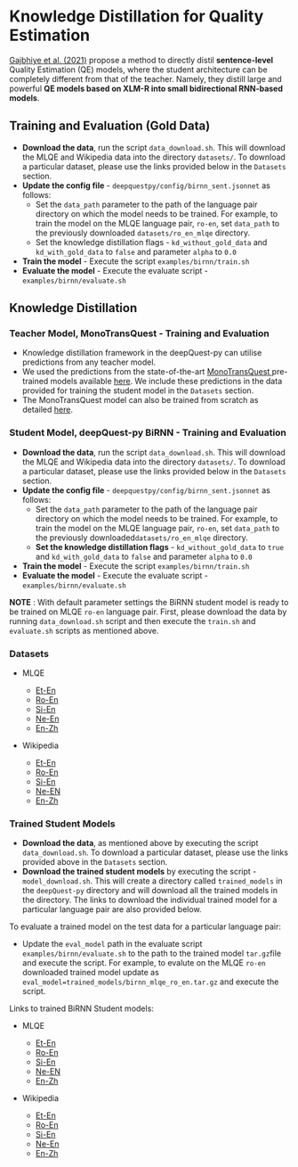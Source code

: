 # Knowledge Distillation for Quality Estimation

[Gajbhiye et al. (2021)](https://aclanthology.org/2021.findings-acl.452/) propose a method to directly distil **sentence-level** Quality Estimation (QE) models, where the student architecture can be completely different from that of the teacher. 
Namely, they distill large and powerful **QE models based on XLM-R into small bidirectional RNN-based models**.

## Training and Evaluation (Gold Data)

- **Download the data**, run the script `data_download.sh`. This will download the MLQE and Wikipedia data into the directory `datasets/`. To download a particular dataset, please use the links provided below in the `Datasets` section. 
- **Update the config file**  - `deepquestpy/config/birnn_sent.jsonnet` as follows:
	- Set the `data_path` parameter to the path of the language pair directory on which the model needs to be trained. For example, to train the model on the MLQE language pair, `ro-en`, set `data_path` to the previously downloaded `datasets/ro_en_mlqe` directory.
	- Set the knowledge distillation flags - `kd_without_gold_data` and `kd_with_gold_data` to `false` and parameter `alpha` to `0.0`
- **Train the model** - Execute the script `examples/birnn/train.sh`
- **Evaluate the model** - Execute the evaluate script - `examples/birnn/evaluate.sh` 


## Knowledge Distillation

### Teacher Model, MonoTransQuest - Training and Evaluation
- Knowledge distillation framework in the deepQuest-py can utilise predictions from any teacher model.
- We used the predictions from the state-of-the-art [MonoTransQuest ](https://aclanthology.org/2020.coling-main.445/) pre-trained models available [here](https://tharindu.co.uk/TransQuest/models/sentence_level_pretrained.html). We include these predictions in the data provided for training the student model in the `Datasets` section.    
- The MonoTransQuest model can also be trained from scratch as detailed [here](https://tharindu.co.uk/TransQuest/architectures/sentence_level_architectures.html).


### Student Model, deepQuest-py BiRNN - Training and Evaluation

- **Download the data**, run the script `data_download.sh`. This will download the MLQE and Wikipedia data into the directory `datasets/`. To download a particular dataset, please use the links provided below in the `Datasets` section. 
- **Update the config file**  - `deepquestpy/config/birnn_sent.jsonnet` as follows:
	- Set the `data_path` parameter to the path of the language pair directory on which the model needs to be trained. For example, to train the model on the MLQE language pair, `ro-en`, set `data_path` to the previously downloaded`datasets/ro_en_mlqe` directory.
	- **Set the knowledge distillation flags** - `kd_without_gold_data` to `true` and `kd_with_gold_data` to `false` and parameter `alpha` to `0.0`
- **Train the model** - Execute the script `examples/birnn/train.sh`
- **Evaluate the model** - Execute the evaluate script - `examples/birnn/evaluate.sh` 

**NOTE** : With default parameter settings the BiRNN student model is ready to be trained on MLQE `ro-en` language pair. First, please download the data by running `data_download.sh` script and then execute the `train.sh` and `evaluate.sh` scripts as mentioned above.

### Datasets
- MLQE
  - [Et-En](https://www.quest.dcs.shef.ac.uk/dq_student_birnn/et_en_mlqe.tar.gz)
   - [Ro-En](https://www.quest.dcs.shef.ac.uk/dq_student_birnn/ro_en_mlqe.tar.gz)
   - [Si-En](https://www.quest.dcs.shef.ac.uk/dq_student_birnn/si_en_mlqe.tar.gz)
   - [Ne-En](https://www.quest.dcs.shef.ac.uk/dq_student_birnn/ne_en_mlqe.tar.gz)
   - [En-Zh](https://www.quest.dcs.shef.ac.uk/dq_student_birnn/en_zh_mlqe.tar.gz)

	
- Wikipedia
	- [Et-En](https://www.quest.dcs.shef.ac.uk/dq_student_birnn/et_en_25k_wiki.tar.gz)
	- [Ro-En](https://www.quest.dcs.shef.ac.uk/dq_student_birnn/ro_en_100k_wiki.tar.gz)
	- [Si-En](https://www.quest.dcs.shef.ac.uk/dq_student_birnn/si_en_100k_wiki.tar.gz)
	- [Ne-EN](https://www.quest.dcs.shef.ac.uk/dq_student_birnn/ne_en_100k_wiki.tar.gz)
	- [En-Zh](https://www.quest.dcs.shef.ac.uk/dq_student_birnn/en_zh_100k_wiki.tar.gz)

### Trained Student Models
- **Download the data**, as mentioned above by executing the script `data_download.sh`. To download a particular dataset, please use the links provided above in the `Datasets` section.  
- **Download the trained student models** by executing the script - `model_download.sh`. This will create a directory called `trained_models` in the `deepQuest-py` directory and will download all the trained models in the directory. The links to download the individual trained model for a particular language pair are also provided below.

To evaluate a trained model on the test data for a particular language pair:
- Update the `eval_model` path in the evaluate script `examples/birnn/evaluate.sh` to the path to the trained model `tar.gz`file and execute the script. For example, to evalute on the MLQE `ro-en` downloaded trained model update as `eval_model=trained_models/birnn_mlqe_ro_en.tar.gz`  and execute the script.

Links to trained BiRNN Student models:
- MLQE
	- [Et-En](https://www.quest.dcs.shef.ac.uk/dq_student_birnn/birnn_mlqe_et_en.tar.gz)
	- [Ro-En](https://www.quest.dcs.shef.ac.uk/dq_student_birnn/birnn_mlqe_ro_en.tar.gz)
	- [Si-En](https://www.quest.dcs.shef.ac.uk/dq_student_birnn/birnn_mlqe_si_en.tar.gz)
	- [Ne-EN](https://www.quest.dcs.shef.ac.uk/dq_student_birnn/birnn_mlqe_ne_en.tar.gz)
	- [En-Zh](https://www.quest.dcs.shef.ac.uk/dq_student_birnn/birnn_mlqe_en_zh.tar.gz)
	
- Wikipedia
	- [Et-En](https://www.quest.dcs.shef.ac.uk/dq_student_birnn/birnn_wiki25k_et_en.tar.gz)
	- [Ro-En](https://www.quest.dcs.shef.ac.uk/dq_student_birnn/birnn_wiki100k_ro_en.tar.gz)
	- [Si-En](https://www.quest.dcs.shef.ac.uk/dq_student_birnn/birnn_wiki100k_si_en.tar.gz)
	- [Ne-En](https://www.quest.dcs.shef.ac.uk/dq_student_birnn/birnn_wiki100k_ne_en.tar.gz)
	- [En-Zh](https://www.quest.dcs.shef.ac.uk/dq_student_birnn/birnn_wiki100k_en_zh.tar.gz)